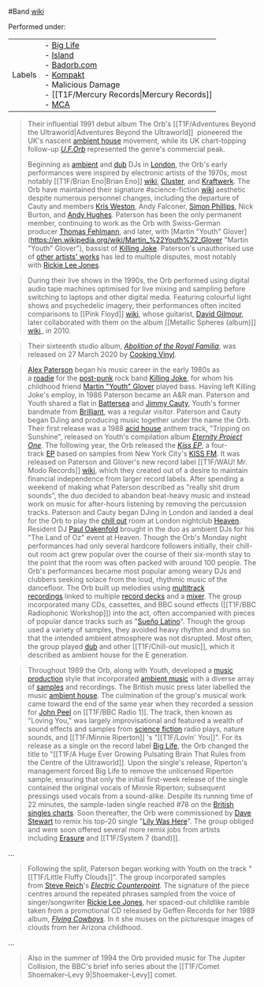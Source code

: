 #Band
[wiki](https://en.wikipedia.org/wiki/The_Orb)

Performed under: 

|   |   |
|---|---|
|Labels|- [Big Life](https://en.wikipedia.org/wiki/Big_Life "Big Life")<br>- [Island](https://en.wikipedia.org/wiki/Island_Records "Island Records")<br>- [Badorb.com](https://en.wikipedia.org/wiki/Badorb.com "Badorb.com")<br>- [Kompakt](https://en.wikipedia.org/wiki/Kompakt "Kompakt")<br>- Malicious Damage<br>- [[T1F/Mercury Records\|Mercury Records]]<br>- [MCA](https://en.wikipedia.org/wiki/MCA_Records "MCA Records")|


> Their influential 1991 debut album The Orb's [[T1F/Adventures Beyond the Ultraworld|Adventures Beyond the Ultraworld]]  pioneered the UK's nascent [ambient house](https://en.wikipedia.org/wiki/Ambient_house "Ambient house") movement, while its UK chart-topping follow-up _[U.F.Orb](https://en.wikipedia.org/wiki/U.F.Orb "U.F.Orb")_ represented the genre's commercial peak.
> 
> Beginning as [ambient](https://en.wikipedia.org/wiki/Ambient_music "Ambient music") and [dub](https://en.wikipedia.org/wiki/Dub_music "Dub music") DJs in [London](https://en.wikipedia.org/wiki/London "London"), the Orb's early performances were inspired by electronic artists of the 1970s, most notably [[T1F/Brian Eno|Brian Eno]] [wiki](https://en.wikipedia.org/wiki/Brian_Eno "Brian Eno"), [Cluster](https://en.wikipedia.org/wiki/Cluster_(band) "Cluster (band)"), and [Kraftwerk](https://en.wikipedia.org/wiki/Kraftwerk "Kraftwerk"). The Orb have maintained their signature #science-fiction [wiki](https://en.wikipedia.org/wiki/List_of_science_fiction_themes "List of science fiction themes") aesthetic despite numerous personnel changes, including the departure of Cauty and members [Kris Weston](https://en.wikipedia.org/wiki/Kris_Weston "Kris Weston"), Andy Falconer, [Simon Phillips](https://en.wikipedia.org/wiki/Simon_Phillips_(producer) "Simon Phillips (producer)"), Nick Burton, and [Andy Hughes](https://en.wikipedia.org/wiki/Andy_Hughes "Andy Hughes"). Paterson has been the only permanent member, continuing to work as the Orb with Swiss-German producer [Thomas Fehlmann](https://en.wikipedia.org/wiki/Thomas_Fehlmann "Thomas Fehlmann"), and later, with [Martin "Youth" Glover](https://en.wikipedia.org/wiki/Martin_%22Youth%22_Glover "Martin "Youth" Glover"), bassist of [Killing Joke](https://en.wikipedia.org/wiki/Killing_Joke_(band) "Killing Joke (band)"). Paterson's unauthorised use of [other artists' works](https://en.wikipedia.org/wiki/Sampling_(music) "Sampling (music)") has led to multiple disputes, most notably with [Rickie Lee Jones](https://en.wikipedia.org/wiki/Rickie_Lee_Jones "Rickie Lee Jones").

>During their live shows in the 1990s, the Orb performed using digital audio tape machines optimised for live mixing and sampling before switching to laptops and other digital media. Featuring colourful light shows and psychedelic imagery, their performances often incited comparisons to [[Pink Floyd]] [wiki](https://en.wikipedia.org/wiki/Pink_Floyd "Pink Floyd"), whose guitarist, [David Gilmour](https://en.wikipedia.org/wiki/David_Gilmour "David Gilmour"), later collaborated with them on the album [[Metallic Spheres (album)]] [wiki](https://en.wikipedia.org/wiki/Metallic_Spheres "Metallic Spheres")_ in 2010.

>Their sixteenth studio album, _[Abolition of the Royal Familia](https://en.wikipedia.org/wiki/Abolition_of_the_Royal_Familia "Abolition of the Royal Familia")_, was released on 27 March 2020 by [Cooking Vinyl](https://en.wikipedia.org/wiki/Cooking_Vinyl "Cooking Vinyl").

> [Alex Paterson](https://en.wikipedia.org/wiki/Alex_Paterson "Alex Paterson") began his music career in the early 1980s as a [roadie](https://en.wikipedia.org/wiki/Roadie "Roadie") for the [post-punk](https://en.wikipedia.org/wiki/Post-punk "Post-punk") rock band [Killing Joke](https://en.wikipedia.org/wiki/Killing_Joke "Killing Joke"), for whom his childhood friend [Martin "Youth" Glover](https://en.wikipedia.org/wiki/Martin_Glover "Martin Glover") played bass. Having left Killing Joke's employ, in 1986 Paterson became an A&R man. Paterson and Youth shared a flat in [Battersea](https://en.wikipedia.org/wiki/Battersea "Battersea") and [Jimmy Cauty](https://en.wikipedia.org/wiki/Jimmy_Cauty "Jimmy Cauty"), Youth's former bandmate from [Brilliant](https://en.wikipedia.org/wiki/Brilliant_(band) "Brilliant (band)"), was a regular visitor. Paterson and Cauty began DJing and producing music together under the name the Orb. Their first release was a 1988 [acid house](https://en.wikipedia.org/wiki/Acid_house "Acid house") anthem track, "Tripping on Sunshine", released on Youth's compilation album _[Eternity Project One](https://en.wikipedia.org/wiki/Eternity_Project_One "Eternity Project One")_. The following year, the Orb released the _[Kiss EP](https://en.wikipedia.org/wiki/Kiss_(The_Orb_EP) "Kiss (The Orb EP)")_, a four-track [EP](https://en.wikipedia.org/wiki/Extended_play "Extended play") based on samples from New York City's [KISS FM](https://en.wikipedia.org/wiki/WRKS "WRKS"). It was released on Paterson and Glover's new record label [[T1F/WAU! Mr. Modo Records]] [wiki](https://en.wikipedia.org/wiki/WAU!_Mr._Modo_Records "WAU! Mr. Modo Records"), which they created out of a desire to maintain financial independence from larger record labels. After spending a weekend of making what Paterson described as "really shit drum sounds", the duo decided to abandon beat-heavy music and instead work on music for after-hours listening by removing the percussion tracks. Paterson and Cauty began DJing in London and landed a deal for the Orb to play the [chill out](https://en.wikipedia.org/wiki/Chill_out_music "Chill out music") room at London nightclub [Heaven](https://en.wikipedia.org/wiki/Heaven_(nightclub) "Heaven (nightclub)"). Resident DJ [Paul Oakenfold](https://en.wikipedia.org/wiki/Paul_Oakenfold "Paul Oakenfold") brought in the duo as ambient DJs for his "The Land of Oz" event at Heaven. Though the Orb's Monday night performances had only several hardcore followers initially, their chill-out room act grew popular over the course of their six-month stay to the point that the room was often packed with around 100 people. The Orb's performances became most popular among weary DJs and clubbers seeking solace from the loud, rhythmic music of the dancefloor. The Orb built up melodies using [multitrack recordings](https://en.wikipedia.org/wiki/Multitrack_recording "Multitrack recording") linked to multiple [record decks](https://en.wikipedia.org/wiki/Record_deck "Record deck") and a [mixer](https://en.wikipedia.org/wiki/Mixing_console "Mixing console"). The group incorporated many CDs, cassettes, and BBC sound effects ([[T1F/BBC Radiophonic Workshop]]) into the act, often accompanied with pieces of popular dance tracks such as "[Sueño Latino](https://en.wikipedia.org/wiki/Sue%C3%B1o_Latino "Sueño Latino")". Though the group used a variety of samples, they avoided heavy rhythm and drums so that the intended ambient atmosphere was not disrupted. Most often, the group played [dub](https://en.wikipedia.org/wiki/Dub_music "Dub music") and other [[T1F/Chill-out music]], which it described as ambient house for the E generation.

> Throughout 1989 the Orb, along with Youth, developed a [music production](https://en.wikipedia.org/wiki/Music_production "Music production") style that incorporated [ambient music](https://en.wikipedia.org/wiki/Ambient_music "Ambient music") with a diverse array of [samples](https://en.wikipedia.org/wiki/Sampling_(music) "Sampling (music)") and recordings. The British music press later labelled the music [ambient house](https://en.wikipedia.org/wiki/Ambient_house "Ambient house"). The culmination of the group's musical work came toward the end of the same year when they recorded a session for [John Peel](https://en.wikipedia.org/wiki/John_Peel "John Peel") on [[T1F/BBC Radio 1]]. The track, then known as "Loving You," was largely improvisational and featured a wealth of sound effects and samples from [science fiction](https://en.wikipedia.org/wiki/Science_fiction "Science fiction") radio plays, nature sounds, and [[T1F/Minnie Riperton]] 's "[[T1F/Lovin' You]]". For its release as a single on the record label [Big Life](https://en.wikipedia.org/wiki/Big_Life "Big Life"), the Orb changed the title to "[[T1F/A Huge Ever Growing Pulsating Brain That Rules from the Centre of the Ultraworld]]. Upon the single's release, Riperton's management forced Big Life to remove the unlicensed Riperton sample, ensuring that only the initial first-week release of the single contained the original vocals of Minnie Riperton; subsequent pressings used vocals from a sound-alike. Despite its running time of 22 minutes, the sample-laden single reached #78 on the [British singles charts](https://en.wikipedia.org/wiki/UK_singles_chart "UK singles chart"). Soon thereafter, the Orb were commissioned by [Dave Stewart](https://en.wikipedia.org/wiki/David_A._Stewart "David A. Stewart") to remix his top-20 single "[Lily Was Here](https://en.wikipedia.org/wiki/Lily_Was_Here "Lily Was Here")". The group obliged and were soon offered several more remix jobs from artists including [Erasure](https://en.wikipedia.org/wiki/Erasure "Erasure") and [[T1F/System 7 (band)]].

...

> Following the split, Paterson began working with Youth on the track "[[T1F/Little Fluffy Clouds]]". The group incorporated samples from [Steve Reich](https://en.wikipedia.org/wiki/Steve_Reich "Steve Reich")'s _[Electric Counterpoint](https://en.wikipedia.org/wiki/Electric_Counterpoint "Electric Counterpoint")_. The signature of the piece centres around the repeated phrases sampled from the voice of singer/songwriter [Rickie Lee Jones](https://en.wikipedia.org/wiki/Rickie_Lee_Jones "Rickie Lee Jones"), her spaced-out childlike ramble taken from a promotional CD released by Geffen Records for her 1989 album, _[Flying Cowboys](https://en.wikipedia.org/wiki/Flying_Cowboys "Flying Cowboys")_. In it she muses on the picturesque images of clouds from her Arizona childhood.

...

> Also in the summer of 1994 the Orb provided music for The Jupiter Collision, the BBC's brief info series about the [[T1F/Comet Shoemaker–Levy 9|Shoemaker-Levy]] comet.

